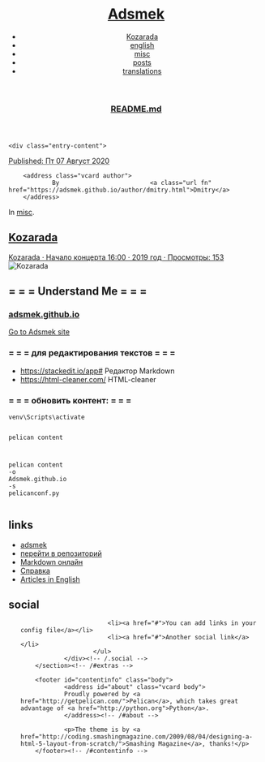 <!DOCTYPE html>
<html lang="en">
<head>
        <meta charset="utf-8" />
        <title>README.md</title>
        <link rel="stylesheet" href="https://adsmek.github.io/theme/css/main.css" />
</head>

<body id="index" class="home">
<!-- <a href="http://github.com/adsmek/">
<img style="position: absolute; top: 0; right: 0; border: 0;" src="https://s3.amazonaws.com/github/ribbons/forkme_right_red_aa0000.png" alt="Fork me on GitHub" />
</a>
 -->
        <header id="banner" class="body">
                <h1><a href="https://adsmek.github.io/">Adsmek </a></h1>
                <nav><ul>
                    <li><a href="https://adsmek.github.io/pages/kozarada.html">Kozarada</a></li>
                    <li><a href="https://adsmek.github.io/category/english.html">english</a></li>
                    <li class="active"><a href="https://adsmek.github.io/category/misc.html">misc</a></li>
                    <li><a href="https://adsmek.github.io/category/posts.html">posts</a></li>
                    <li><a href="https://adsmek.github.io/category/translations.html">translations</a></li>
                </ul></nav>
        </header><!-- /#banner -->
<section id="content" class="body">
  <article>
    <header>
      <h1 class="entry-title">
        <a href="https://adsmek.github.io/drafts/readmemd.html" rel="bookmark"
           title="Permalink to README.md">README.md</a></h1>
    </header>

    <div class="entry-content">
<footer class="post-info">
        <abbr class="published" title="2020-08-07T00:00:00+02:00">
                Published: Пт 07 Август 2020
        </abbr>

        <address class="vcard author">
                By                         <a class="url fn" href="https://adsmek.github.io/author/dmitry.html">Dmitry</a>
        </address>
<p>In <a href="https://adsmek.github.io/category/misc.html">misc</a>.</p>

</footer><!-- /.post-info -->      <h2><a href="https://adsmek.github.io/pages/kozarada.html">Kozarada</a></h2>
<p><a href="https://www.facebook.com/pg/kozarada.live/videos/">Kozarada · Начало концерта 16:00 ·  2019 год · Просмотры: 153</a>
<img alt="Kozarada" src="https://scontent-cph2-1.xx.fbcdn.net/v/t15.5256-10/s640x640/64483647_399395037338155_4871404967149174784_n.jpg?_nc_cat=107&amp;_nc_sid=ad6a45&amp;_nc_ohc=UaAza8kMSJ8AX-GeEV1&amp;_nc_ht=scontent-cph2-1.xx&amp;oh=9c98022d50aa81e56f3d0678dbf4ccca&amp;oe=5F51F705"></p>
<h2>= = = Understand Me = = =</h2>
<h1><a href="https://adsmek.github.io/">adsmek.github.io</a></h1>
<p><a href="https://adsmek.github.io/">Go to Adsmek site</a></p>
<h1>= = = для редактирования текстов = = =</h1>
<ul>
<li><a href="https://stackedit.io/app#">https://stackedit.io/app#</a> Редактор Markdown</li>
<li><a href="https://html-cleaner.com/">https://html-cleaner.com/</a> HTML-cleaner</li>
</ul>
<h1>= = = обновить контент: = = =</h1>
<div class="highlight"><pre><span></span><code><span class="n">venv</span><span class="err">\</span><span class="n">Scripts</span><span class="err">\</span><span class="n">activate</span>

<span class="n">pelican</span> <span class="n">content</span>

<span class="n">pelican</span> <span class="n">content</span> <span class="o">-</span><span class="n">o</span> <span class="n">Adsmek</span><span class="p">.</span><span class="n">github</span><span class="p">.</span><span class="n">io</span> <span class="o">-</span><span class="n">s</span> <span class="n">pelicanconf</span><span class="p">.</span><span class="n">py</span>
</code></pre></div>
    </div><!-- /.entry-content -->

  </article>
</section>
        <section id="extras" class="body">
                <div class="blogroll">
                        <h2>links</h2>
                        <ul>
                            <li><a href="https://adsmek.github.io">adsmek</a></li>
                            <li><a href="https://github.com/Adsmek/Adsmek.github.io">перейти в репозиторий</a></li>
                            <li><a href="https://stackedit.io/app#">Markdown онлайн</a></li>
                            <li><a href="https://adsmek.github.io/posts/unedtsarnd.html">Справка</a></li>
                            <li><a href="https://adsmek.github.io/tag/english.html">Articles in English</a></li>
                        </ul>
                </div><!-- /.blogroll -->
                <div class="social">
                        <h2>social</h2>
                        <ul>

                            <li><a href="#">You can add links in your config file</a></li>
                            <li><a href="#">Another social link</a></li>
                        </ul>
                </div><!-- /.social -->
        </section><!-- /#extras -->

        <footer id="contentinfo" class="body">
                <address id="about" class="vcard body">
                Proudly powered by <a href="http://getpelican.com/">Pelican</a>, which takes great advantage of <a href="http://python.org">Python</a>.
                </address><!-- /#about -->

                <p>The theme is by <a href="http://coding.smashingmagazine.com/2009/08/04/designing-a-html-5-layout-from-scratch/">Smashing Magazine</a>, thanks!</p>
        </footer><!-- /#contentinfo -->

</body>
</html>